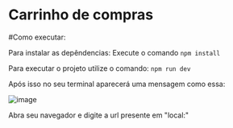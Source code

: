 # Carrinho de compras


#Como executar:

Para instalar as depêndencias:
Execute o comando `npm install`

Para executar o projeto utilize o comando:
`npm run dev`

Após isso no seu terminal aparecerá uma mensagem como essa:

![image](https://github.com/ArthurZica/carrinho_de_compras/assets/95576985/cc2baad2-1eb9-41ae-94ef-585359885ab9)

Abra seu navegador e digite a url presente em "local:"
